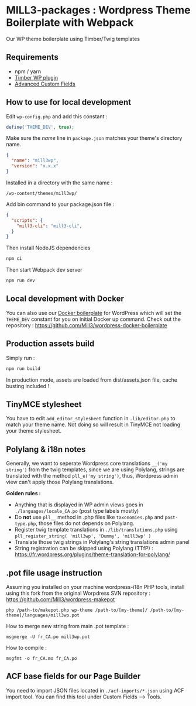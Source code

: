 # MILL3-packages : Wordpress Theme Boilerplate with Webpack

Our WP theme boilerplate using Timber/Twig templates

## Requirements

- npm / yarn
- [Timber WP plugin](https://github.com/timber/timber/)
- [Advanced Custom Fields](https://www.advancedcustomfields.com/)

## How to use for local development

Edit `wp-config.php` and add this constant :

```php
define('THEME_DEV', true);
```

Make sure the _name_ line in `package.json` matches your theme's directory name.

```json
{
  "name": "mill3wp",
  "version": "x.x.x"
}
```

Installed in a directory with the same name :

```
/wp-content/themes/mill3wp/
```

Add bin command to your package.json file :

```json
{
  "scripts": {
    "mill3-cli": "mill3-cli",
  }
}
```

Then install NodeJS dependencies

```bash
npm ci
```

Then start Webpack dev server

```bash
npm run dev
```

## Local development with Docker

You can also use our [Docker boilerplate](https://github.com/Mill3/wordpress-docker-boilerplate) for WordPress which will set the `THEME_DEV` constant for you on initial Docker up command. Check out the repository : https://github.com/Mill3/wordpress-docker-boilerplate

## Production assets build

Simply run :

```bash
npm run build
```

In production mode, assets are loaded from dist/assets.json file, cache busting included !

## TinyMCE stylesheet

You have to edit ```add_editor_stylesheet``` function in ```.lib/editor.php``` to match your theme name.
Not doing so will result in TinyMCE not loading your theme stylesheet.

## Polylang & i18n notes

Generally, we want to seperate Wordpress core translations ```__('my string')``` from the twig templates, since we are using Polylang, strings are translated with the method ```pll_e('my string')```, thus, Wordpress admin view can't apply those Polylang translations.

**Golden rules :**

* Anything that is displayed in WP admin views goes in ```./languages/locale_CA.po``` (post type labels mostly)
* Do **not** use ```pll__``` method in .php files like ```taxonomies.php``` and ```post-type.php```, those files do not depends on Polylang.
* Register twig template translations in ```./lib/translations.php``` using ```pll_register_string( 'mill3wp', 'Dummy', 'mill3wp' )```
* Translate those twig strings in Polylang's string translations admin panel
* String registration can be skipped using Polylang (TTfP) : https://fr.wordpress.org/plugins/theme-translation-for-polylang/

## .pot file usage instruction

Assuming you installed on your machine wordpress-i18n PHP tools, install using this fork from the original Worpdress SVN repository : https://github.com/Mill3/wordpress-makepot

```php /path-to/makepot.php wp-theme /path-to/[my-theme]/ /path-to/[my-theme]/languages/mill3wp.pot```

How to merge new string from main .pot template :

```msgmerge -U fr_CA.po mill3wp.pot```

How to compile :

```msgfmt -o fr_CA.mo fr_CA.po```

## ACF base fields for our Page Builder

You need to import JSON files located in ```./acf-imports/*.json``` using ACF import tool. You can find this tool under Custom Fields --> Tools.

